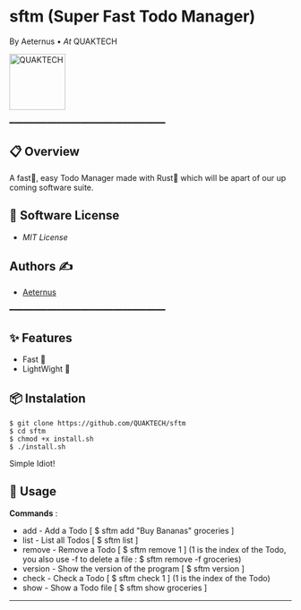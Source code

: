 # sftm (Super Fast Todo Manager)
By Aeternus • *At* QUAKTECH

<img src="https://avatars.githubusercontent.com/u/170379778?s=200&v=4" alt="QUAKTECH" width="100"/>


━━━━━━━━━━━━━━━━━━━━━━━━━━━━━━━━━

## 📋 Overview

A fast🚀, easy Todo Manager made with Rust🦀 which will be apart of our up coming software suite.

## 📜 Software License

- *MIT License*

## Authors ✍️
- [Aeternus](https://github.com/Aeternusdio)

━━━━━━━━━━━━━━━━━━━━━━━━━━━━━━━━━

## ✨ Features

- Fast 🚀
- LightWight 💨


## 📦 Instalation

```Shell
$ git clone https://github.com/QUAKTECH/sftm
$ cd sftm
$ chmod +x install.sh
$ ./install.sh
```
Simple Idiot! 


## 📖 Usage

**Commands** : 
- add - Add a Todo [ $ sftm add "Buy Bananas" groceries ]
- list - List all Todos [ $ sftm list ]
- remove - Remove a Todo [ $ sftm remove 1 ] (1 is the index of the Todo, you also use -f to delete a file : $ sftm remove -f groceries)
- version - Show the version of the program [ $ sftm version ]
- check - Check a Todo [ $ sftm check 1 ] (1 is the index of the Todo)
- show - Show a Todo file [ $ sftm show groceries ]



---